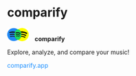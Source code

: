 # comparify

<img src="src/img/logo.png" style="width:50px;"/>&emsp;<b>comparify</b>

Explore, analyze, and compare your music!

<a style="color:#1e90ff;text-decoration:none" href="https://comparify.app">comparify.app</a>
